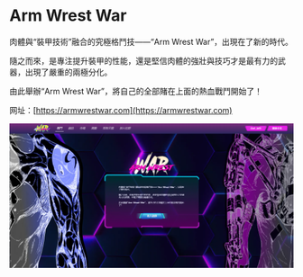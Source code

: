 # Arm Wrest War

肉體與“裝甲技術”融合的究極格鬥技——“Arm Wrest War”，出現在了新的時代。

隨之而來，是專注提升裝甲的性能，還是堅信肉體的強壯與技巧才是最有力的武器，出現了嚴重的兩極分化。

由此舉辦“Arm Wrest War”，將自己的全部賭在上面的熱血戰鬥開始了！



网址：[https://armwrestwar.com](https://armwrestwar.com)



![](<../../.gitbook/assets/image (1).png>)
